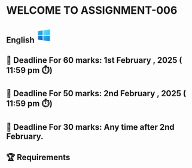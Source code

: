# WELCOME TO ASSIGNMENT-006
## English <img src="./assets/logo.png" />
## **📅 Deadline For 60 marks**: 1st February , 2025 ( 11:59 pm ⏱️)

## **📅 Deadline For 50 marks**: 2nd February , 2025 ( 11:59 pm ⏱️)

**📅 Deadline For 30 marks**: Any time after 2nd February.
---
🏆 Requirements
---
